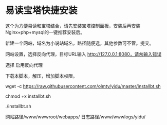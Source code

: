 # 易读宝塔快捷安装
这个为方便易读和宝塔结合，请先安装宝塔控制面板，安装后再安装Nginx+php+mysql的一键推荐安装后。

新建一个网站，域名为小说站域名，路径随便选，其他参数可不管。提交。

网站设置，选择反向代理，目标URL输入  http://127.0.0.1:8080，请勿输入错误

选择  启用反向代理

下载本脚本，解压，增加脚本权限。

wget -c https://raw.githubusercontent.com/olmtv/yidu/master/installbt.sh

chmod +x installbt.sh

./installbt.sh


网站路径/www/wwwroot/webapps/
日志路径/www/wwwlogs/yidu/
